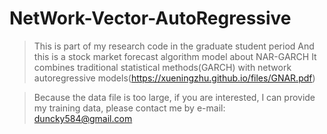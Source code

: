 # NetWork-Vector-AutoRegressive
>This is part of my research code in the graduate student period
>And this is a stock market forecast algorithm model about NAR-GARCH
>It combines traditional statistical methods(GARCH) with network autoregressive models(https://xueningzhu.github.io/files/GNAR.pdf)

>Because the data file is too large, if you are interested, I can provide my training data, please contact me by e-mail: duncky584@gmail.com
